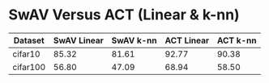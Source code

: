 # SwAV Versus ACT (Linear & k-nn)
| Dataset   | SwAV Linear | SwAV k-nn | ACT Linear | ACT k-nn |
|-----------|-------------|-----------|------------|----------|
| cifar10   | 85.32       | 81.61     | 92.77      | 90.38    |
| cifar100  | 56.80       | 47.09     | 68.94      | 58.50    |
